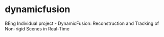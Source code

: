 # dynamicfusion
BEng Individual project - DynamicFusion: Reconstruction and Tracking of Non-rigid Scenes in Real-Time
